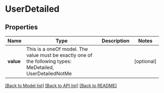 # UserDetailed



## Properties
Name | Type | Description | Notes
------------ | ------------- | ------------- | -------------
**value** | This is a oneOf model. The value must be exactly one of the following types: MeDetailed, UserDetailedNotMe |  | [optional] 




[[Back to Model list]](../README.md#models) [[Back to API list]](../README.md#api-endpoints) [[Back to README]](../README.md)


